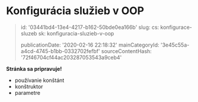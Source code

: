 Konfigurácia služieb v OOP
==========================

> id: '03441bd4-13e4-4217-b162-50bde0ea166b'
> slug:
> 	cs: konfigurace-sluzeb
> 	sk: konfiguracia-sluzieb-v-oop
> 
> publicationDate: '2020-02-16 22:18:32'
> mainCategoryId: '3e45c55a-a4cd-4745-b1bb-0332702fefbf'
> sourceContentHash: '72f46704cf44ac203287053543a9ceb4'

**Stránka sa pripravuje!**

- používanie konštánt
- konštruktor
- parametre
